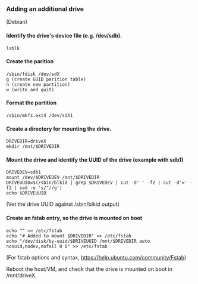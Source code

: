 ### Adding an additional drive
(Debian)

#### Identify the drive's device file (e.g. /dev/sdb).  

    lsblk

#### Create the parition

    /sbin/fdisk /dev/sdX
    g (create GUID parition table)
    n (create new partition)
    w (write and quit)

#### Format the partition

    /sbin/mkfs.ext4 /dev/sdX1

#### Create a directory for mounting the drive.

    DRIVEDIR=driveX
    mkdir /mnt/$DRIVEDIR

#### Mount the drive and identify the UUID of the drive (example with sdb1)

    DRIVEDEV=sdb1
    mount /dev/$DRIVEDEV /mnt/$DRIVEDIR
    DRIVEUUID=$(/sbin/blkid | grep $DRIVEDEV | cut -d' ' -f2 | cut -d'=' -f2 | sed -e 's/"//g')
    echo $DRIVEUUID

(Vet the drive UUID against /sbin/blkid output)  

#### Create an fstab entry, so the drive is mounted on boot

    echo "" >> /etc/fstab
    echo "# Added to mount $DRIVEDIR" >> /etc/fstab
    echo "/dev/disk/by-uuid/$DRIVEUUID /mnt/$DRIVEDIR auto nosuid,nodev,nofail 0 0" >> /etc/fstab
    
(For fstab options and syntax, https://help.ubuntu.com/community/Fstab)

Reboot the host/VM, and check that the drive is mounted on boot in /mnt/driveX.
